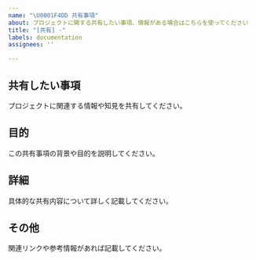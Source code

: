 ```yaml
---
name: "\U0001F4DD 共有事項"
about: プロジェクトに関する共有したい事項、情報がある場合はこちらを使ってください
title: "[共有] -"
labels: documentation
assignees: ''

---
```


## 共有したい事項
プロジェクトに関連する情報や知見を共有してください。

## 目的
この共有事項の背景や目的を説明してください。

## 詳細
具体的な共有内容について詳しく記載してください。

## その他
関連リンクや参考情報があれば記載してください。
